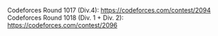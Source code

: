Codeforces Round 1017 (Div.4): https://codeforces.com/contest/2094 </br>
Codeforces Round 1018 (Div. 1 + Div. 2): https://codeforces.com/contest/2096
